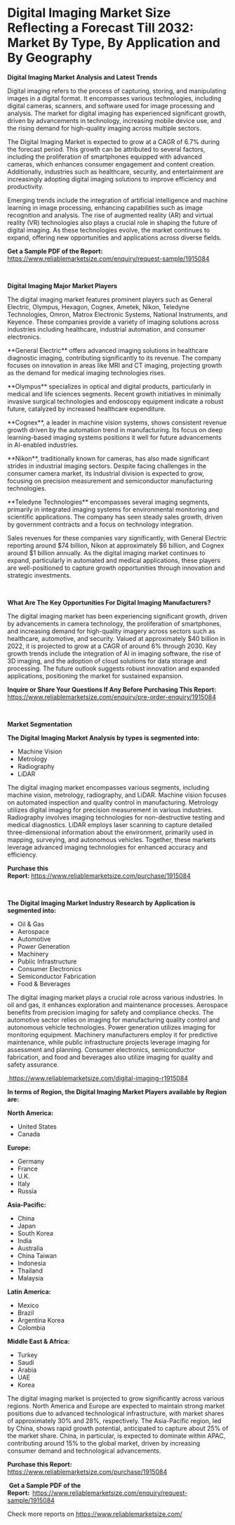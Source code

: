 <p><h1>Digital Imaging Market Size Reflecting a Forecast Till 2032: Market By Type, By Application and By Geography</h1></p><p><strong>Digital Imaging Market Analysis and Latest Trends</strong></p>
<p><p>Digital imaging refers to the process of capturing, storing, and manipulating images in a digital format. It encompasses various technologies, including digital cameras, scanners, and software used for image processing and analysis. The market for digital imaging has experienced significant growth, driven by advancements in technology, increasing mobile device use, and the rising demand for high-quality imaging across multiple sectors.</p><p>The Digital Imaging Market is expected to grow at a CAGR of 6.7% during the forecast period. This growth can be attributed to several factors, including the proliferation of smartphones equipped with advanced cameras, which enhances consumer engagement and content creation. Additionally, industries such as healthcare, security, and entertainment are increasingly adopting digital imaging solutions to improve efficiency and productivity. </p><p>Emerging trends include the integration of artificial intelligence and machine learning in image processing, enhancing capabilities such as image recognition and analysis. The rise of augmented reality (AR) and virtual reality (VR) technologies also plays a crucial role in shaping the future of digital imaging. As these technologies evolve, the market continues to expand, offering new opportunities and applications across diverse fields.</p></p>
<p><strong>Get a Sample PDF of the Report:&nbsp;</strong> <a href="https://www.reliablemarketsize.com/enquiry/request-sample/1915084?utm_campaign=1897&utm_medium=2&utm_source=Github&utm_content=ia&utm_term=11022025&utm_id=digital-imaging">https://www.reliablemarketsize.com/enquiry/request-sample/1915084</a></p>
<p>&nbsp;</p>
<p><strong>Digital Imaging Major Market Players</strong></p>
<p><p>The digital imaging market features prominent players such as General Electric, Olympus, Hexagon, Cognex, Ametek, Nikon, Teledyne Technologies, Omron, Matrox Electronic Systems, National Instruments, and Keyence. These companies provide a variety of imaging solutions across industries including healthcare, industrial automation, and consumer electronics.</p><p>**General Electric** offers advanced imaging solutions in healthcare diagnostic imaging, contributing significantly to its revenue. The company focuses on innovation in areas like MRI and CT imaging, projecting growth as the demand for medical imaging technologies rises.</p><p>**Olympus** specializes in optical and digital products, particularly in medical and life sciences segments. Recent growth initiatives in minimally invasive surgical technologies and endoscopy equipment indicate a robust future, catalyzed by increased healthcare expenditure.</p><p>**Cognex**, a leader in machine vision systems, shows consistent revenue growth driven by the automation trend in manufacturing. Its focus on deep learning-based imaging systems positions it well for future advancements in AI-enabled industries.</p><p>**Nikon**, traditionally known for cameras, has also made significant strides in industrial imaging sectors. Despite facing challenges in the consumer camera market, its industrial division is expected to grow, focusing on precision measurement and semiconductor manufacturing technologies.</p><p>**Teledyne Technologies** encompasses several imaging segments, primarily in integrated imaging systems for environmental monitoring and scientific applications. The company has seen steady sales growth, driven by government contracts and a focus on technology integration.</p><p>Sales revenues for these companies vary significantly, with General Electric reporting around $74 billion, Nikon at approximately $6 billion, and Cognex around $1 billion annually. As the digital imaging market continues to expand, particularly in automated and medical applications, these players are well-positioned to capture growth opportunities through innovation and strategic investments.</p></p>
<p>&nbsp;</p>
<p><strong>What Are The Key Opportunities For Digital Imaging Manufacturers?</strong></p>
<p><p>The digital imaging market has been experiencing significant growth, driven by advancements in camera technology, the proliferation of smartphones, and increasing demand for high-quality imagery across sectors such as healthcare, automotive, and security. Valued at approximately $40 billion in 2022, it is projected to grow at a CAGR of around 6% through 2030. Key growth trends include the integration of AI in imaging software, the rise of 3D imaging, and the adoption of cloud solutions for data storage and processing. The future outlook suggests robust innovation and expanded applications, positioning the market for sustained expansion.</p></p>
<p><strong>Inquire or Share Your Questions If Any Before Purchasing This Report:</strong> <a href="https://www.reliablemarketsize.com/enquiry/pre-order-enquiry/1915084?utm_campaign=1897&utm_medium=2&utm_source=Github&utm_content=ia&utm_term=11022025&utm_id=digital-imaging">https://www.reliablemarketsize.com/enquiry/pre-order-enquiry/1915084</a></p>
<p>&nbsp;</p>
<p><strong>Market Segmentation</strong></p>
<p><strong>The Digital Imaging Market Analysis by types is segmented into:</strong></p>
<p><ul><li>Machine Vision</li><li>Metrology</li><li>Radiography</li><li>LiDAR</li></ul></p>
<p><p>The digital imaging market encompasses various segments, including machine vision, metrology, radiography, and LiDAR. Machine vision focuses on automated inspection and quality control in manufacturing. Metrology utilizes digital imaging for precision measurement in various industries. Radiography involves imaging technologies for non-destructive testing and medical diagnostics. LiDAR employs laser scanning to capture detailed three-dimensional information about the environment, primarily used in mapping, surveying, and autonomous vehicles. Together, these markets leverage advanced imaging technologies for enhanced accuracy and efficiency.</p></p>
<p><strong>Purchase this Report:&nbsp;</strong><a href="https://www.reliablemarketsize.com/purchase/1915084?utm_campaign=1897&utm_medium=2&utm_source=Github&utm_content=ia&utm_term=11022025&utm_id=digital-imaging">https://www.reliablemarketsize.com/purchase/1915084</a></p>
<p>&nbsp;</p>
<p><strong>The Digital Imaging Market Industry Research by Application is segmented into:</strong></p>
<p><ul><li>Oil & Gas</li><li>Aerospace</li><li>Automotive</li><li>Power Generation</li><li>Machinery</li><li>Public Infrastructure</li><li>Consumer Electronics</li><li>Semiconductor Fabrication</li><li>Food & Beverages</li></ul></p>
<p><p>The digital imaging market plays a crucial role across various industries. In oil and gas, it enhances exploration and maintenance processes. Aerospace benefits from precision imaging for safety and compliance checks. The automotive sector relies on imaging for manufacturing quality control and autonomous vehicle technologies. Power generation utilizes imaging for monitoring equipment. Machinery manufacturers employ it for predictive maintenance, while public infrastructure projects leverage imaging for assessment and planning. Consumer electronics, semiconductor fabrication, and food and beverages also utilize imaging for quality and safety assurance.</p></p>
<p><a href="https://www.reliablemarketsize.com/digital-imaging-r1915084?utm_campaign=1897&utm_medium=2&utm_source=Github&utm_content=ia&utm_term=11022025&utm_id=digital-imaging">&nbsp;https://www.reliablemarketsize.com/digital-imaging-r1915084</a></p>
<p><strong>In terms of Region, the Digital Imaging Market Players available by Region are:</strong></p>
<p>
    <p> <strong> North America: </strong>
        <ul>
            <li>United States</li>
            <li>Canada</li>
        </ul>
        </p> 
    <p> <strong> Europe: </strong>
        <ul>
            <li>Germany</li>
            <li>France</li>
            <li>U.K.</li>
            <li>Italy</li>
            <li>Russia</li>
        </ul>
        </p> 
    <p> <strong> Asia-Pacific: </strong>
        <ul>
            <li>China</li>
            <li>Japan</li>
            <li>South Korea</li>
            <li>India</li>
            <li>Australia</li>
            <li>China Taiwan</li>
            <li>Indonesia</li>
            <li>Thailand</li>
            <li>Malaysia</li>
        </ul>
        </p> 
    <p> <strong> Latin America: </strong>
        <ul>
            <li>Mexico</li>
            <li>Brazil</li>
            <li>Argentina Korea</li>
            <li>Colombia</li>
        </ul>
        </p> 
    <p> <strong> Middle East & Africa: </strong>
        <ul>
            <li>Turkey</li>
            <li>Saudi</li>
            <li>Arabia</li>
            <li>UAE</li>
            <li>Korea</li>
        </ul>
    </p>
    </p>
<p><p>The digital imaging market is projected to grow significantly across various regions. North America and Europe are expected to maintain strong market positions due to advanced technological infrastructure, with market shares of approximately 30% and 28%, respectively. The Asia-Pacific region, led by China, shows rapid growth potential, anticipated to capture about 25% of the market share. China, in particular, is expected to dominate within APAC, contributing around 15% to the global market, driven by increasing consumer demand and technological advancements.</p></p>
<p><strong>Purchase this Report: </strong><a href="https://www.reliablemarketsize.com/purchase/1915084?utm_campaign=1897&utm_medium=2&utm_source=Github&utm_content=ia&utm_term=11022025&utm_id=digital-imaging">https://www.reliablemarketsize.com/purchase/1915084</a></p>
<p>&nbsp;<strong>Get a Sample PDF of the Report:&nbsp;&nbsp;</strong><a href="https://www.reliablemarketsize.com/enquiry/request-sample/1915084?utm_campaign=1897&utm_medium=2&utm_source=Github&utm_content=ia&utm_term=11022025&utm_id=digital-imaging">https://www.reliablemarketsize.com/enquiry/request-sample/1915084</a></p>
<p><strong></strong></p>
<p>Check more reports on <a href="https://www.reliablemarketsize.com/?utm_campaign=1897&utm_medium=2&utm_source=Github&utm_content=ia&utm_term=11022025&utm_id=digital-imaging">https://www.reliablemarketsize.com/</a></p>